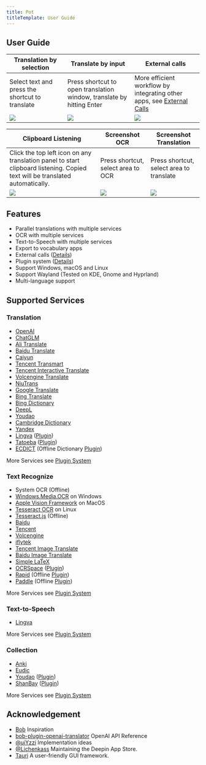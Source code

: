 ```yaml
---
title: Pot
titleTemplate: User Guide
---
```


## User Guide

| Translation by selection                        | Translate by input                                                    | External calls                                                                           |
| ----------------------------------------------- | --------------------------------------------------------------------- | ---------------------------------------------------------------------------------------- |
| Select text and press the shortcut to translate | Press shortcut to open translation window, translate by hitting Enter | More efficient workflow by integrating other apps, see [External Calls](/en/docs/invoke) |
| <img src="/img/eg1.gif"/>                       | <img src="/img/eg2.gif"/>                                             | <img src="/img/eg3.gif"/>                                                                |

| Clipboard Listening                                                                                                          | Screenshot OCR                     | Screenshot Translation                   |
| ---------------------------------------------------------------------------------------------------------------------------- | ---------------------------------- | ---------------------------------------- |
| Click the top left icon on any translation panel to start clipboard listening. Copied text will be translated automatically. | Press shortcut, select area to OCR | Press shortcut, select area to translate |
| <img src="/img/eg4.gif"/>                                                                                                    | <img src="/img/eg5.gif"/>          | <img src="/img/eg6.gif"/>                |

## Features

- Parallel translations with multiple services
- OCR with multiple services
- Text-to-Speech with multiple services
- Export to vocabulary apps
- External calls ([Details](/en/docs/invoke))
- Plugin system ([Details](/en/docs/plugin))
- Support Windows, macOS and Linux
- Support Wayland (Tested on KDE, Gnome and Hyprland)
- Multi-language support

## Supported Services

### Translation

- [OpenAI](https://platform.openai.com/)
- [ChatGLM](https://www.zhipuai.cn/)
- [Ali Translate](https://www.aliyun.com/product/ai/alimt)
- [Baidu Translate](https://fanyi.baidu.com/)
- [Caiyun](https://fanyi.caiyunapp.com/)
- [Tencent Transmart](https://fanyi.qq.com/)
- [Tencent Interactive Translate](https://transmart.qq.com/)
- [Volcengine Translate](https://translate.volcengine.com/)
- [NiuTrans](https://niutrans.com/)
- [Google Translate](https://translate.google.com)
- [Bing Translate](https://learn.microsoft.com/zh-cn/azure/cognitive-services/translator/)
- [Bing Dictionary](https://www.bing.com/dict)
- [DeepL](https://www.deepl.com/)
- [Youdao](https://ai.youdao.com/)
- [Cambridge Dictionary](https://dictionary.cambridge.org/)
- [Yandex](https://translate.yandex.com/)
- [Lingva](https://github.com/TheDavidDelta/lingva-translate) ([Plugin](https://github.com/pot-app/pot-app-translate-plugin-template))
- [Tatoeba](https://tatoeba.org/) ([Plugin](https://github.com/pot-app/pot-app-translate-plugin-tatoeba))
- [ECDICT](https://github.com/skywind3000/ECDICT) (Offline Dictionary [Plugin](https://github.com/pot-app/pot-app-translate-plugin-tatoeba))

More Services see [Plugin System](/en/docs/plugin)

### Text Recognize

- System OCR (Offline)
- [Windows.Media.OCR](https://learn.microsoft.com/en-us/uwp/api/windows.media.ocr.ocrengine?view=winrt-22621) on Windows
- [Apple Vision Framework](https://developer.apple.com/documentation/vision/recognizing_text_in_images) on MacOS
- [Tesseract OCR](https://github.com/tesseract-ocr) on Linux
- [Tesseract.js](https://tesseract.projectnaptha.com/) (Offline)
- [Baidu](https://ai.baidu.com/tech/ocr/general)
- [Tencent](https://cloud.tencent.com/product/ocr-catalog)
- [Volcengine](https://www.volcengine.com/product/OCR)
- [iflytek](https://www.xfyun.cn/services/common-ocr)
- [Tencent Image Translate](https://cloud.tencent.com/document/product/551/17232)
- [Baidu Image Translate](https://fanyi-api.baidu.com/product/22)
- [Simple LaTeX](https://simpletex.cn/)
- [OCRSpace](https://ocr.space/) ([Plugin](https://github.com/pot-app/pot-app-recognize-plugin-template))
- [Rapid](https://github.com/RapidAI/RapidOcrOnnx) (Offline [Plugin](https://github.com/pot-app/pot-app-recognize-plugin-rapid))
- [Paddle](https://github.com/hiroi-sora/PaddleOCR-json) (Offline [Plugin](https://github.com/pot-app/pot-app-recognize-plugin-paddle))

More Services see [Plugin System](/en/docs/plugin)

### Text-to-Speech

- [Lingva](https://github.com/thedaviddelta/lingva-translate)

More Services see [Plugin System](/en/docs/plugin)

### Collection

- [Anki](https://apps.ankiweb.net/)
- [Eudic](https://dict.eudic.net/)
- [Youdao](https://www.youdao.com/) ([Plugin](https://github.com/pot-app/pot-app-collection-plugin-youdao))
- [ShanBay](https://web.shanbay.com/web/main) ([Plugin](https://github.com/pot-app/pot-app-collection-plugin-shanbay))

More Services see [Plugin System](/en/docs/plugin)

## Acknowledgement

- [Bob](https://github.com/ripperhe/Bob) Inspiration
- [bob-plugin-openai-translator](https://github.com/yetone/bob-plugin-openai-translator) OpenAI API Reference
- [@uiYzzi](https://github.com/uiYzzi) Implementation ideas
- [@Lichenkass](https://github.com/Lichenkass) Maintaining the Deepin App Store.
- [Tauri](https://github.com/tauri-apps/tauri) A user-friendly GUI framework.
